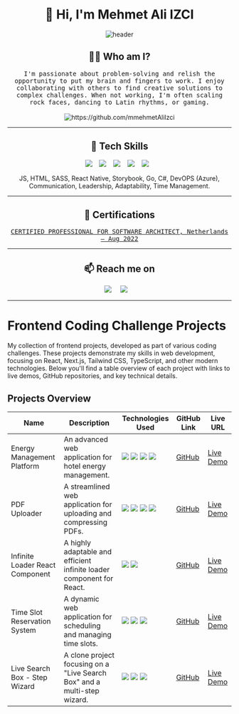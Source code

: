 <!--
**mmehmetAliIzci/mmehmetAliIzci** is a ✨ _special_ ✨ repository because its `README.md` (this file) appears on your GitHub profile.
--->  

<h1 align="center"> 👋 Hi, I'm Mehmet Ali IZCI </h1>
<div align="center">
  <img src="https://media3.giphy.com/media/v1.Y2lkPTc5MGI3NjExaDY1cHRhdHVudXZ2cTJzbHZzeDMzYWF6MjdybTdkZWNtNjBnaTJscSZlcD12MV9pbnRlcm5hbF9naWZfYnlfaWQmY3Q9Zw/H1dxi6xdh4NGQCZSvz/giphy.gif" alt="header"/>
</div>

<h2 align="center"> 👨‍💻 Who am I?</h2>
<p align="center">
  <samp>
    I'm passionate about problem-solving and relish the opportunity to put my brain and fingers to work. I enjoy collaborating with others to find creative solutions to complex challenges. When not working, I'm often scaling rock faces, dancing to Latin rhythms, or gaming.
  </samp>
  <br> <br>
  <img src="https://komarev.com/ghpvc/?username=mmehmetAliIzci" alt="https://github.com/mmehmetAliIzci" />
</p>

<hr>

<h2 align="center"> 🔭 Tech Skills</h2>
<p align="center">
  <img src="https://img.shields.io/badge/React%20-%2300D9FF.svg?&style=for-the-badge&logo=react&logoColor=white" />&nbsp;&nbsp;&nbsp;
  <img src="https://img.shields.io/badge/Next.js%20-%23000000.svg?&style=for-the-badge&logo=next.js&logoColor=white" />&nbsp;&nbsp;&nbsp;
  <img src="https://img.shields.io/badge/Tailwind_CSS%20-%231572B6.svg?&style=for-the-badge&logo=tailwind-css&logoColor=white" />&nbsp;&nbsp;&nbsp;
  <img src="https://img.shields.io/badge/TypeScript%20-%23007ACC.svg?&style=for-the-badge&logo=typescript&logoColor=white" />&nbsp;&nbsp;&nbsp;
  <img src="https://img.shields.io/badge/Docker%20-%232496ED.svg?&style=for-the-badge&logo=docker&logoColor=white" />&nbsp;&nbsp;&nbsp;
</p>
<p align="center">
  JS, HTML, SASS, React Native, Storybook, Go, C#, DevOPS (Azure), Communication, Leadership, Adaptability, Time Management.
</p>

<hr>

<h2 align="center">💬 Certifications</h2>
<p align="center">
  <samp>
    <a href="https://www.credential.net/4af04b0f-f90d-43dd-b632-b8588af0809f?username=mehmetaliizci474234">CERTIFIED PROFESSIONAL FOR SOFTWARE ARCHITECT, Netherlands — Aug 2022</a>
  </samp>
</p>


<hr>

<h2  align="center">📫 Reach me on</h2>
<p align="center">
  <a target="_blank"href="https://www.linkedin.com/in/mehmetaliizci/"><img src="https://img.shields.io/badge/linkedin-%230077B5.svg?&style=for-the-badge&logo=linkedin&logoColor=white" /></a>&nbsp;&nbsp;&nbsp;&nbsp;
  <a href="mailto:mmehmetaliizci@hotmail.com"><img src="https://img.shields.io/badge/Email-%23D14836.svg?&style=for-the-badge&logo=gmail&logoColor=white" /></a>&nbsp;&nbsp;&nbsp;&nbsp;
</p>

<hr>

# Frontend Coding Challenge Projects

My collection of frontend projects, developed as part of various coding challenges. These projects demonstrate my skills in web development, focusing on React, Next.js, Tailwind CSS, TypeScript, and other modern technologies. Below you'll find a table overview of each project with links to live demos, GitHub repositories, and key technical details.

## Projects Overview

| Name                          | Description                                       | Technologies Used                                 | GitHub Link             | Live URL                                         |
|-------------------------------|---------------------------------------------------|---------------------------------------------------|-------------------------|--------------------------------------------------|
| Energy Management Platform    | An advanced web application for hotel energy management. | <img src="https://img.shields.io/badge/React-%2300D9FF.svg?&style=for-the-badge&logo=react&logoColor=white" /> <img src="https://img.shields.io/badge/Next.js-%23000000.svg?&style=for-the-badge&logo=next.js&logoColor=white" /> <img src="https://img.shields.io/badge/Tailwind_CSS-%231572B6.svg?&style=for-the-badge&logo=tailwind-css&logoColor=white" /> <img src="https://img.shields.io/badge/TypeScript-%23007ACC.svg?&style=for-the-badge&logo=typescript&logoColor=white" /> | [GitHub](#)             | [Live Demo](https://energy-insights-dashboard.vercel.app/) |
| PDF Uploader                  | A streamlined web application for uploading and compressing PDFs. | <img src="https://img.shields.io/badge/React-%2300D9FF.svg?&style=for-the-badge&logo=react&logoColor=white" /> <img src="https://img.shields.io/badge/Next.js-%23000000.svg?&style=for-the-badge&logo=next.js&logoColor=white" /> <img src="https://img.shields.io/badge/Tailwind_CSS-%231572B6.svg?&style=for-the-badge&logo=tailwind-css&logoColor=white" /> <img src="https://img.shields.io/badge/TypeScript-%23007ACC.svg?&style=for-the-badge&logo=typescript&logoColor=white" /> | [GitHub](#)             | [Live Demo](https://pdf-uploader-iota.vercel.app/) |
| Infinite Loader React Component | A highly adaptable and efficient infinite loader component for React. | <img src="https://img.shields.io/badge/React-%2300D9FF.svg?&style=for-the-badge&logo=react&logoColor=white" /> <img src="https://img.shields.io/badge/TypeScript-%23007ACC.svg?&style=for-the-badge&logo=typescript&logoColor=white" /> | [GitHub](#)             | [Live Demo](https://infinite-loader.vercel.app/) |
| Time Slot Reservation System  | A dynamic web application for scheduling and managing time slots. | <img src="https://img.shields.io/badge/React-%2300D9FF.svg?&style=for-the-badge&logo=react&logoColor=white" /> <img src="https://img.shields.io/badge/Tailwind_CSS-%231572B6.svg?&style=for-the-badge&logo=tailwind-css&logoColor=white" /> <img src="https://img.shields.io/badge/TypeScript-%23007ACC.svg?&style=for-the-badge&logo=typescript&logoColor=white" /> | [GitHub](#)             | [Live Demo](https://timeslot-picker.vercel.app/) |
| Live Search Box - Step Wizard | A clone project focusing on a "Live Search Box" and a multi-step wizard. | <img src="https://img.shields.io/badge/React-%2300D9FF.svg?&style=for-the-badge&logo=react&logoColor=white" /> <img src="https://img.shields.io/badge/Next.js-%23000000.svg?&style=for-the-badge&logo=next.js&logoColor=white" /> <img src="https://img.shields.io/badge/TypeScript-%23007ACC.svg?&style=for-the-badge&logo=typescript&logoColor=white" /> | [GitHub](#)             | [Live Demo](https://woz-clone.vercel.app/)      |
